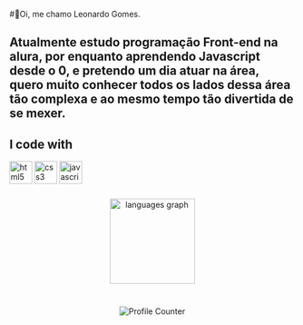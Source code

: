 #:tada:Oi, me chamo Leonardo Gomes.
## Atualmente estudo programação Front-end na alura, por enquanto aprendendo Javascript desde o 0, e pretendo um dia atuar na área, quero muito conhecer todos os lados dessa área tão complexa e ao mesmo tempo tão divertida de se mexer.

###

<h2 align="left">I code with</h2>
<div align="left">
  <img src="https://cdn.jsdelivr.net/gh/devicons/devicon/icons/html5/html5-original.svg" height="40" alt="html5 logo"  />
  <img src="https://cdn.jsdelivr.net/gh/devicons/devicon/icons/css3/css3-original.svg" height="40" alt="css3 logo"  />
  <img src="https://cdn.jsdelivr.net/gh/devicons/devicon/icons/javascript/javascript-original.svg" height="40" alt="javascript logo"  />
</div>

###

<div align="center">
  <img src="https://github-readme-stats.vercel.app/api/top-langs?username=LeozinGs&locale=en&hide_title=false&layout=compact&card_width=320&langs_count=5&theme=dracula&hide_border=false" height="150" alt="languages graph"  />
</div>

<div align="center" style="padding-top: 40px;">
    <img src="https://profile-counter.glitch.me/LeozinGs/count.svg" alt="Profile Counter"/>
</div>

###
